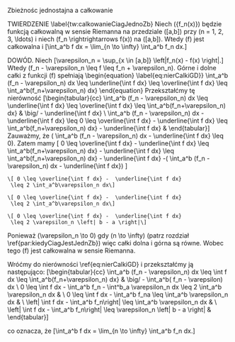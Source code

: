 Zbieżnośc jednostajna a całkowanie

TWIERDZENIE 	\label{tw:calkowanieCiagJednoZb}
Niech \(\{f_n(x)\}\) będzie funkcją całkowalną w sensie Riemanna na przedziale \([a,b]\) przy \(n = 1, 2, 3, \ldots\) i niech \(f_n \rightrightarrows f(x)\) na \([a,b]\).
Wtedy \(f\) jest całkowalna i 
	\[\int_a^b f dx = \lim_{n \to \infty} \int_a^b f_n dx.\]

DOWÓD.
Niech 
	\[\varepsilon_n = \sup_{x \in [a,b]} \left|f_n(x) - f(x) \right|.\]
Wtedy \(f_n - \varepsilon_n \leq f \leq f_n + \varepsilon_n\).
Górne i dolne całki z funkcji \(f\) spełniają
	\begin{equation}
		\label{eq:nierCalkiGD}}
		 \int_a^b (f_n - \varepsilon_n) dx \leq \underline{\int f dx} \leq \overline{\int f dx} \leq \int_a^b(f_n+\varepsilon_n) dx}
	\end{equation}
Przekształćmy tę nierówność
	\[\begin{tabular}{cc}
		\int_a^b (f_n - \varepsilon_n) dx \leq \underline{\int f dx} \leq \overline{\int f dx} \leq \int_a^b(f_n+\varepsilon_n) dx} &
		 \big/ - \underline{\int f dx} \\
		 \int_a^b (f_n - \varepsilon_n) dx -  \underline{\int f dx}   \leq 0 \leq \overline{\int f dx} -  \underline{\int f dx} 
		 \leq \int_a^b(f_n+\varepsilon_n) dx} -  \underline{\int f dx}  & 
	\end{tabular}\]
Zauważmy, że \( \int_a^b (f_n - \varepsilon_n) dx -  \underline{\int f dx}   \leq 0\). Zatem mamy
	\[ 0 \leq \overline{\int f dx} -  \underline{\int f dx} 
	 \leq \int_a^b(f_n+\varepsilon_n) dx} -  \underline{\int f dx} \leq  \int_a^b(f_n+\varepsilon_n) dx} -  \underline{\int f dx} 
	-( \int_a^b (f_n - \varepsilon_n) dx -  \underline{\int f dx}) \]

 	\[ 0 \leq \overline{\int f dx} -  \underline{\int f dx} 
	 \leq 2 \int_a^b\varepsilon_n dx\] 

	\[ 0 \leq \overline{\int f dx} -  \underline{\int f dx} 
	 \leq 2 \int_a^b\varepsilon_n dx\]
 
	\[ 0 \leq \overline{\int f dx} -  \underline{\int f dx} 
	 \leq 2 \varepsilon_n \left| b - a \right|\]
 Ponieważ \(\varepsilon_n \to 0\) gdy \(n \to \infty\) (patrz rozdział \ref{par:kiedyCiagJestJednZb})
więc całki dolna i górna są równe. Wobec tego \(f\) jest całkowalna w sensie Riemanna. 

Wróćmy do nierówności \ref{eq:nierCalkiGD} i przekształćmy ją następująco:
	\[\begin{tabular}{cc}
		 \int_a^b (f_n - \varepsilon_n) dx \leq \int f dx  \leq \int_a^b(f_n+\varepsilon_n) dx}
		& \big/ - \int_a^b( f_n - \varepsilon) dx \\
		0  \leq \int f dx -  \int_a^b f_n - \int^b_a \varepsilon_n dx \leq 2 \int_a^b \varepsilon_n dx & \\
		0  \leq \int f dx -  \int_a^b f_na \leq  \int_a^b \varepsilon_n dx & \\
		\left| \int f dx -  \int_a^b f_n\right|  \leq  \int_a^b \varepsilon_n dx & \\
		\left| \int f dx -  \int_a^b f_n\right|  \leq \varepsilon_n \left| b - a \right| & 
	\end{tabular}\]

co oznacza, że 
	\[\int_a^b f dx = \lim_{n \to \infty} \int_a^b f_n dx.\]



